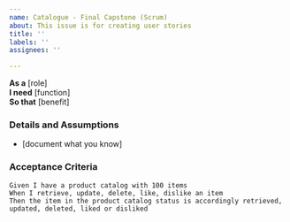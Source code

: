 ```yaml
---
name: Catalogue - Final Capstone (Scrum)
about: This issue is for creating user stories
title: ''
labels: ''
assignees: ''

---
```


**As a** [role]  
 **I need** [function]  
 **So that** [benefit]  
   
 ### Details and Assumptions
 * [document what you know]
   
 ### Acceptance Criteria  
   
 ```gherkin
 Given I have a product catalog with 100 items
 When I retrieve, update, delete, like, dislike an item
 Then the item in the product catalog status is accordingly retrieved, updated, deleted, liked or disliked
 ```

